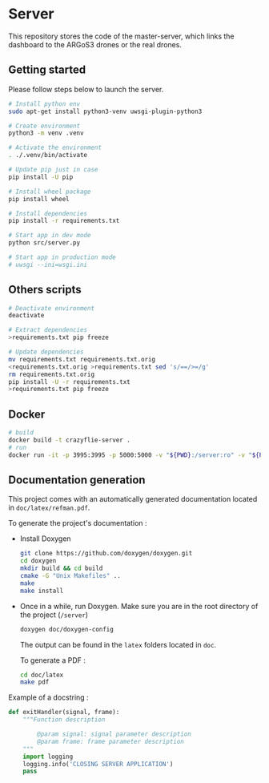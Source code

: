 # Server

This repository stores the code of the master-server, which links the dashboard to the ARGoS3 drones or the real drones.

## Getting started

Please follow steps below to launch the server.

```sh
# Install python env
sudo apt-get install python3-venv uwsgi-plugin-python3

# Create environment
python3 -m venv .venv

# Activate the environment
. ./.venv/bin/activate

# Update pip just in case
pip install -U pip

# Install wheel package
pip install wheel

# Install dependencies
pip install -r requirements.txt

# Start app in dev mode
python src/server.py

# Start app in production mode
# uwsgi --ini=wsgi.ini
```

## Others scripts

```sh
# Deactivate environment
deactivate

# Extract dependencies
>requirements.txt pip freeze

# Update dependencies 
mv requirements.txt requirements.txt.orig
<requirements.txt.orig >requirements.txt sed 's/==/>=/g'
rm requirements.txt.orig
pip install -U -r requirements.txt
>requirements.txt pip freeze
```

## Docker
```bash
# build
docker build -t crazyflie-server .
# run
docker run -it -p 3995:3995 -p 5000:5000 -v "${PWD}:/server:ro" -v "${PWD}/data:/build/data" -v '/var/run/docker.sock:/var/run/docker.sock' crazyflie-server
```

## Documentation generation
This project comes with an automatically generated documentation located in `doc/latex/refman.pdf`.

To generate the project's documentation :

* Install Doxygen
  ```bash
  git clone https://github.com/doxygen/doxygen.git
  cd doxygen
  mkdir build && cd build
  cmake -G "Unix Makefiles" ..
  make
  make install
  ```
* Once in a while, run Doxygen. Make sure you are in the root directory of the project (`/server`)
  ```bash
  doxygen doc/doxygen-config
  ```

  The output can be found in the `latex` folders located in `doc`.
  
  To generate a PDF :
  ```bash
  cd doc/latex
  make pdf
  ```

Example of a docstring :
```python
def exitHandler(signal, frame):
    """Function description

        @param signal: signal parameter description
        @param frame: frame parameter description
    """
    import logging
    logging.info('CLOSING SERVER APPLICATION')
    pass
```
